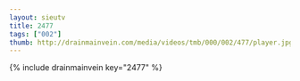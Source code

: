 ```yaml
--- 
layout: sieutv
title: 2477
tags: ["002"]
thumb: http://drainmainvein.com/media/videos/tmb/000/002/477/player.jpg
---
```

{% include drainmainvein key="2477" %} 
